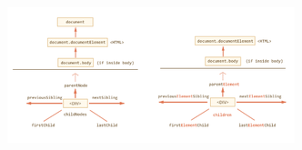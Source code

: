 ![](https://raw.githubusercontent.com/1391020381/Web-Foundation/master/articles/BomAndDom/img/traverse-dom-1.png)